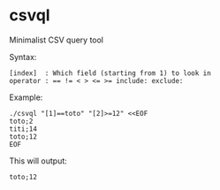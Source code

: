 # csvql
Minimalist CSV query tool

Syntax:

    [index]  : Which field (starting from 1) to look in
    operator : == != < > <= >= include: exclude:

Example:

    ./csvql "[1]==toto" "[2]>=12" <<EOF
    toto;2
    titi;14
    toto;12
    EOF

This will output:

    toto;12
